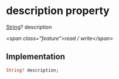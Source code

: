 


# description property







[String](https:api.flutter.dev/flutter/dart-core/String-class.html)? description
  
_\<span class="feature"\>read / write\</span\>_






## Implementation

```dart
String? description;
```







